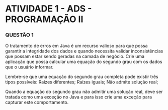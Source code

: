 # ATIVIDADE 1 - ADS - PROGRAMAÇÃO II

### QUESTÃO 1

O tratamento de erros em Java é um recurso valioso para que possa garantir a integridade dos dados e quando necessita validar inconsistências que possam estar sendo geradas na camada de negócio.
Crie uma aplicação que possa calcular uma equação do segundo grau com os dados que o usuário informar.

Lembre-se que uma equação do segundo grau completa pode existir três tipos possíveis:
Raízes diferentes;
Raízes iguais;
Não admite solução real;
 
Quando a equação do segundo grau não admitir uma solução real, deve ser tratada como uma exceção no Java e para isso crie uma exceção para capturar este comportamento.